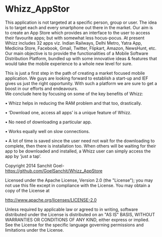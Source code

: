 # Whizz_AppStor
This application is not targeted at a specific person, group or user. The idea is to target each and every smartphone out there in the market.
Our aim is to create an App Store which provides an interface to the user to access their favourite apps; but with somewhat less hocus-pocus. At present Whizz includes 32 apps viz. Indian Railways, Delhi Metro, Yatra App, Medicina Store, Facebook, Gmail, Twitter, Flipkart, Amazon, NewsHunt, etc.
Our main objective is to provide the functionalities of a Mobile Software Distribution Platform, bundled up with some innovative ideas & features that would take the mobile experience to a whole new level for sure.


This is just a first step in the path of creating a market focused mobile application. We guys are looking forward to establish a start-up and IEF gives us just the right opportunity. With such a platform we are sure to get a boost in our efforts and endeavours.  
We conclude here by focusing on some of the key benefits of Whizz:

•	Whizz helps in reducing the RAM problem and that too, drastically.

•	‘Download one, access all apps’ is a unique feature of Whizz.

•	No need of downloading a particular app.

•	Works equally well on slow connections.

•	A lot of time is saved since the user need not wait for the downloading to complete, then there is installation too. When others will be waiting for their app to be downloaded and installed, a Whizz user can simply access the app by ‘just a tap’.


Copyright 2014 Sanchit Goel- https://github.com/GoelSanchit/Whizz_AppStore

Licensed under the Apache License, Version 2.0 (the "License");
you may not use this file except in compliance with the License.
You may obtain a copy of the License at

   http://www.apache.org/licenses/LICENSE-2.0

Unless required by applicable law or agreed to in writing, software
distributed under the License is distributed on an "AS IS" BASIS,
WITHOUT WARRANTIES OR CONDITIONS OF ANY KIND, either express or implied.
See the License for the specific language governing permissions and
limitations under the License.
